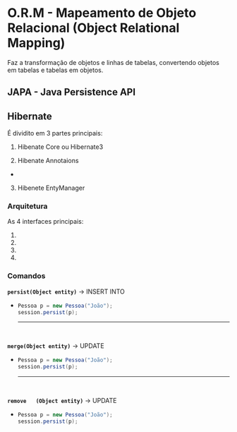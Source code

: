 # O.R.M - Mapeamento de Objeto Relacional (Object Relational Mapping)

Faz a transformação de objetos e linhas de tabelas, convertendo objetos em tabelas e tabelas em objetos.



## JAPA - Java Persistence API

## Hibernate


É dividito em 3 partes principais:

1. Hibenate Core ou Hibernate3

2. Hibenate Annotaions
-   
3. Hibenete EntyManager


### Arquitetura

As 4 interfaces principais:

1. 

2. 

3. 

4. 

### Comandos

**`persist(Object entity)`**  -> INSERT INTO 

-   ```java
    Pessoa p = new Pessoa("João");
    session.persist(p);
    ```

    ---
    <br>

**`merge(Object entity)`** -> UPDATE
-   ```java
    Pessoa p = new Pessoa("João");
    session.persist(p);
    ```

    ---
    <br>

**`remove   (Object entity)`** -> UPDATE
-   ```java
    Pessoa p = new Pessoa("João");
    session.persist(p);
    ```



